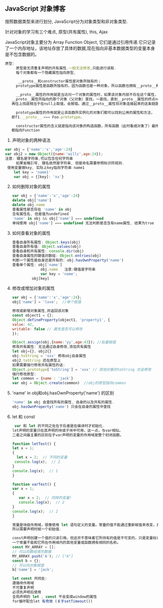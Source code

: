 ## JavaScript 对象博客

按照数据类型来进行划分, JavaScript分为对象类型和非对象类型. 

针对对象的学习有三个难点, 原型(共有属性), this, Ajax

JavaScript对象主要分为 Array Function Object, 它们是通过引用传递.它只记录了一个内存地址，该地址存放了具体的数据,现在指向非基本数据类型的变量本身是不包含数据的。

```javascript
原型:
     原型是无须重复声明的共有属性.一般无法修改,只能进行读取.
     每个对象都有一个隐藏属性指向原型,

	  __proto__和constructor属性是对象所独有的；
     prototype属性是函数所独有的，因为函数也是一种对象，所以函数也拥有__proto__和constructor属性。

     __proto__属性的作用就是当访问一个对象的属性时，如果该对象内部不存在这个属性，那么就会去它
   __proto__属性所指向的那个对象（父对象）里找，一直找，直到__proto__属性的终点null，
   再往上找就相当于在null上取值，会报错。通过__proto__属性将对象连接起来的这条链路即我们所谓的原型链。

     prototype属性的作用就是让该函数所实例化的对象们都可以找到公用的属性和方法，
   即f1.__proto__ === Foo.prototype。

     constructor属性的含义就是指向该对象的构造函数，所有函数（此时看成对象了）最终的构造函数
   都指向Function
```

1.  声明对象的两种语法

   ```javascript
   var obj = {'name':'x','age':24}
   var obj2 = new Object({name:'willz',age:24});
   注意: 键名是字符串,可以包含任何字符串
        如果省略引号, 键名依然是字符串, 但是命名需要参照标识符规则.
   	使用变量做key, 实际上key指向字符串 name1
       let key = 'name1'
       var obj = {[key]: 'xx'}
   ```

2. 如何删除对象的属性

   ```javascript
   var obj = {'name':'x','age':24}
   delete obj['name']
   delete obj.name
   查看属性是否存在 'name' in obj
   含有属性名, 但是值为undefined
   'name' in obj && obj['name'] === undefined
   单纯使用 obj['name'] === undefined 无法判断是否含有name属性, 结果为true
   ```

3. 如何查看对象的属性

   ```javascript
   查看自身所有属性: Object.keys(obj)
   查看自身所有值: Object.values(obj)
   查看自身和共有属性: console.dir(obj)
   查看自身属性的键值对数组: Object.entries(obj)
   判断一个属性是自身还是共有的: obj.hasOwnProperty('name')
   查看单个属性: obj['name']
                obj.name   注意:键值是字符串
                var key = 'name';
   			obj[key]
   ```

4. 修改或增加对象的属性

   ```javascript
   var obj = {'name':'x','age':24};
   obj['name'] = 'love';  //单个赋值

   修改或新增对象属性,并返回该对象
   const object1 = {};
   Object.defineProperty(object1, 'property1', {
   value: 42,
   writable: false // 属性是否可以修改
   });

   Object.assign(obj,{name:'yy',age:43}); //批量赋值
   修改共有属性: 无法通过自身修改,添加共有属性
   let obj={}, obj2{}
   obj.toString = 'xxx' 修改obj自身属性
   obj2.toString 还在原型上
   如果需要强行修改共有属性的话:
   Object.prototype['toString'] = 'xxx' // 其他对象的toString 也会修改
   强行修改原型:
   let common = {name : 'jack'}
   var obj = Object.create(common)  //obj的原型指向common
   ```

   

5. 'name' in obj和obj.hasOwnProperty('name') 的区别

   ```javascript
   'name' in obj 会查找所有的属性, 自身的以及共有的属性.
   obj.hasOwnProperty('name') 只会在自身的属性中查找
   ```

6. let 和 const
   ```javascript
    var 和 let 的不同之处在于后者是在编译时才初始化.
   let声明的变量只在其声明的块或子块中可用，这一点，与var相似。
   二者之间最主要的区别在于var声明的变量的作用域是整个封闭函数。

   function letTest() {
   let x = 1;
   {
     let x = 2;  // 不同的变量
    console.log(x);  // 2
   }
   console.log(x);  // 1
   }

   function varTest() {
   var x = 1;
   {
      var x = 2;  // 同样的变量!
      console.log(x);  // 2
   }
   console.log(x);  // 2
   }
   
   常量是块级作用域，很像使用 let 语句定义的变量。常量的值不能通过重新赋值来改变，并且不能重新声明。
   所以需要声明时赋一个初始值.

   const声明创建一个值的只读引用。但这并不意味着它所持有的值是不可变的，只是变量标识符不能重新分配。
   一个常量不能和它所在作用域内的其他变量或函数拥有相同的名称。
   const MY_ARRAY = [];
   // 可以向数组填充数据
   MY_ARRAY.push('A'); // ["A"]
   const b = {};
   // 可以向对象赋值
   b['name'] = 'jack';

   let const 共同处:
   遵循块作用域
   不可重复声明
   必须先声明后使用
   全局声明的 let , const 不会变成window的属性
   for循环配合let 有奇效 (关于setTimeout()) 
   ```
   